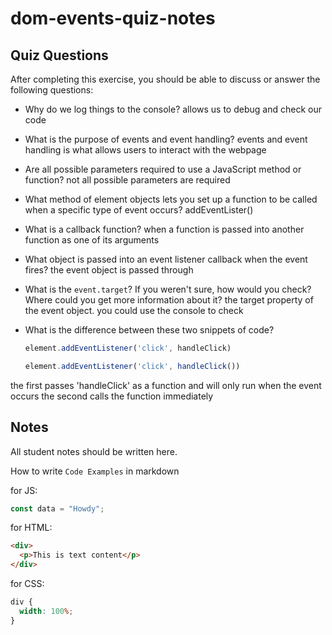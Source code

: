 # dom-events-quiz-notes

## Quiz Questions

After completing this exercise, you should be able to discuss or answer the following questions:

- Why do we log things to the console?
allows us to debug and check our code

- What is the purpose of events and event handling?
events and event handling is what allows users to interact with the webpage

- Are all possible parameters required to use a JavaScript method or function?
not all possible parameters are required

- What method of element objects lets you set up a function to be called when a specific type of event occurs?
addEventLister()

- What is a callback function?
when a function is passed into another function as one of its arguments

- What object is passed into an event listener callback when the event fires?
the event object is passed through

- What is the `event.target`? If you weren't sure, how would you check? Where could you get more information about it?
the target property of the event object. you could use the console to check

- What is the difference between these two snippets of code?
    ```js
    element.addEventListener('click', handleClick)
    ```
    ```js
    element.addEventListener('click', handleClick())
    ```
the first passes 'handleClick' as a function and will only run when the event occurs
the second calls the function immediately

## Notes

All student notes should be written here.


How to write `Code Examples` in markdown

for JS:

```javascript
const data = "Howdy";
```

for HTML:

```html
<div>
  <p>This is text content</p>
</div>
```

for CSS:

```css
div {
  width: 100%;
}
```
